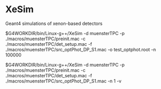 # XeSim
 Geant4 simulations of xenon-based detectors

  $G4WORKDIR/bin/Linux-g++/XeSim -d muensterTPC -p ./macros/muensterTPC/preinit.mac -c ./macros/muensterTPC/det_setup.mac -f ./macros/muensterTPC/src_optPhot_DP_S1.mac -o test_optphot.root -n 100000
  
  $G4WORKDIR/bin/Linux-g++/XeSim -d muensterTPC -p ./macros/muensterTPC/preinit.mac -c ./macros/muensterTPC/det_setup.mac -f ./macros/muensterTPC/src_optPhot_DP_S1.mac -n 1 -v
  
  